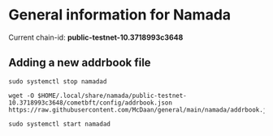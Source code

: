 # General information for Namada

Current chain-id: **public-testnet-10.3718993c3648**

## Adding a new addrbook file

```
sudo systemctl stop namadad

wget -O $HOME/.local/share/namada/public-testnet-10.3718993c3648/cometbft/config/addrbook.json https://raw.githubusercontent.com/McDaan/general/main/namada/addrbook.json

sudo systemctl start namadad
